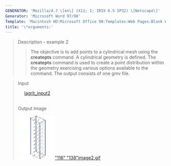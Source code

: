 ```yaml
---
GENERATOR: 'Mozilla/4.7 \[en\] (X11; I; IRIX 6.5 IP32) \[Netscape\]'
Generator: 'Microsoft Word 97/98'
Template: 'Macintosh HD:Microsoft Office 98:Templates:Web Pages:Blank Web Page'
title: '\*arguments:'
---
```


> Description - example 2
>
> > The objective is to add points to a cylindrical mesh using the
> > **createpts** command.
> > A cylindrical geometry is defined. The **createpts** command is used
> > to create a point distribution within the geometry exercising
> > various options available to the command. The output consists of one
> > gmv file.

> Input
>
>      [lagrit\_input2](../input_output/lagrit_input2)\
>  
>
> Output Image
>
> [![](image/image2tn.gif)"116"
> "138"](image/image2.gif)[image2.gif](image/image2.gif)
